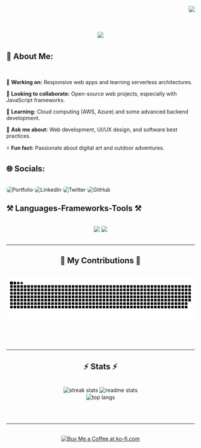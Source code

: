 <div align="right">
  <a href="https://visitcount.itsvg.in">
  <img src="https://visitcount.itsvg.in/api?id=dalmiac&label=Views&color=6&icon=0&pretty=false" />
</a>
</div>

<h1 align="center">
    <img src="https://readme-typing-svg.herokuapp.com/?font=Source+Code+Pro&size=35&center=true&vCenter=true&width=700&height=70&duration=4000&lines=Hi+There!+👋;+I'm+Chirag+Dalmia!👀;Web+Developer+|+Tech+Enthusiast" />
</h1>

## 💫 About Me:

<br>

🔭 **Working on:** Responsive web apps and learning serverless architectures.

👯 **Looking to collaborate:** Open-source web projects, especially with JavaScript frameworks.

🌱 **Learning:** Cloud computing (AWS, Azure) and some advanced backend development.

💬 **Ask me about:** Web development, UI/UX design, and software best practices.

⚡ **Fun fact:** Passionate about digital art and outdoor adventures.

## 🌐 Socials:
<br>
<a href="https://your-portfolio-link.com" target="_blank" style="text-decoration: none; border-radius: 8px;">
  <img src="https://img.shields.io/badge/Portfolio-%23FF5722.svg?logo=briefcase&logoColor=white" alt="Portfolio" style="height:30px; border-radius: 8px;" />
</a>
<a href="https://linkedin.com/in/ezSnippet" target="_blank" style="text-decoration: none; border-radius: 8px;">
  <img src="https://img.shields.io/badge/LinkedIn-%230077B5.svg?logo=linkedin&logoColor=white" alt="LinkedIn" style="height:30px; border-radius: 8px;" />
</a>
<a href="https://twitter.com/ezSnippet" target="_blank" style="text-decoration: none; border-radius: 8px;">
  <img src="https://img.shields.io/badge/Twitter-%231DA1F2.svg?logo=Twitter&logoColor=white" alt="Twitter" style="height:30px; border-radius: 8px;" />
</a>
<a href="https://github.com/ezSnippet" target="_blank" style="text-decoration: none; border-radius: 8px;">
  <img src="https://img.shields.io/badge/GitHub-%23181717.svg?logo=github&logoColor=white" alt="GitHub" style="height:30px; border-radius: 8px;" />
</a>

<h2>⚒️ Languages-Frameworks-Tools ⚒️</h2>
<br/>
<div align="center">
    <img src="https://skillicons.dev/icons?i=react,bootstrap,mui,html,css,vscode,github,figma,tailwind,git" />
    <img src="https://skillicons.dev/icons?i=nodejs,python,javascript,typescript,firebase,mongodb,java,nextjs,mysql" /><br>
</div>

<br/>
<hr/>

<div align="center">
  <h2>🐍 My Contributions 🐍</h2>
  <br>
  <img alt="snake eating my contributions" src="https://raw.githubusercontent.com/ChiragDalmia/ChiragDalmia/output/github-contribution-grid-snake.svg" />
  
  <br/><br/><br/>
</div>


<hr/>

<h2 align="center">⚡ Stats ⚡</h2>
<br>
<div align=center>
  <img width=390 src="https://github-readme-streak-stats-salesp07.vercel.app/?user=salesp07&count_private=true&theme=react&border_radius=10" alt="streak stats"/>
  <img width=390 src="https://github-readme-stats-salesp07.vercel.app/api?username=salesp07&count_private=true&show_icons=true&theme=react&rank_icon=github&border_radius=10" alt="readme stats" />
  <br/>
  <img width=325 align="center" src="https://github-readme-stats-salesp07.vercel.app/api/top-langs/?username=salesp07&hide=HTML&langs_count=8&layout=compact&theme=react&border_radius=10&size_weight=0.5&count_weight=0.5&exclude_repo=github-readme-stats" alt="top langs" />
</div>

<br/><br/>

<hr/>

<br/>

<div align="center">
<a href='https://ko-fi.com/V7V4RAK9C' target='_blank'><img height='64' style='border:0px;height:64px;' src='https://storage.ko-fi.com/cdn/kofi1.png?v=3' border='0' alt='Buy Me a Coffee at ko-fi.com' /></a>
</div>

<br/>
